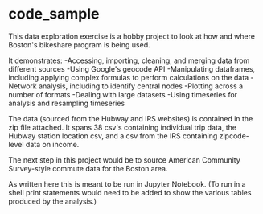 # code_sample

This data exploration exercise is a hobby project to look at how and where Boston's bikeshare program is being used.

It demonstrates:
-Accessing, importing, cleaning, and merging data from different sources
-Using Google's geocode API
-Manipulating dataframes, including applying complex formulas to perform calculations on the data
-Network analysis, including to identify central nodes
-Plotting across a number of formats
-Dealing with large datasets
-Using timeseries for analysis and resampling timeseries

The data (sourced from the Hubway and IRS websites) is contained in the zip file attached. It spans 38 csv's containing individual trip data, the Hubway station location csv, and a csv from the IRS containing zipcode-level data on income.

The next step in this project would be to source American Community Survey-style commute data for the Boston area.

As written here this is meant to be run in Jupyter Notebook. (To run in a shell print statements would need to be added to show the various tables produced by the analysis.)
